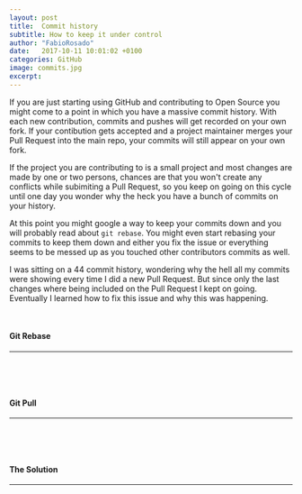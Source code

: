 ```yaml
---
layout: post
title:  Commit history
subtitle: How to keep it under control
author: "FabioRosado"
date:   2017-10-11 10:01:02 +0100
categories: GitHub
image: commits.jpg
excerpt: 
---
```


If you are just starting using GitHub and contributing to Open Source you might come to a point in which you have a massive commit history. With each new contribution, commits and pushes will get recorded on your own fork. If your contibution gets accepted and a project maintainer merges your Pull Request into the main repo, your commits will still appear on your own fork.

If the project you are contributing to is a small project and most changes are made by one or two persons, chances are that you won't create any conflicts while subimiting a Pull Request, so you keep on going on this cycle until one day you wonder why the heck you have a bunch of commits on your history.

At this point you might google a way to keep your commits down and you will probably read about `git rebase`. You might even start rebasing your commits to keep them down and either you fix the issue or everything seems to be messed up as you touched other contributors commits as well.

I was sitting on a 44 commit history, wondering why the hell all my commits were showing every time I did a new Pull Request. But since only the last changes where being included on the Pull Request I kept on going. Eventually I learned how to fix this issue and why this was happening.

&nbsp;
#### Git Rebase
-----
&nbsp;



&nbsp;
#### Git Pull
-----
&nbsp;


&nbsp;
#### The Solution
-----
&nbsp;